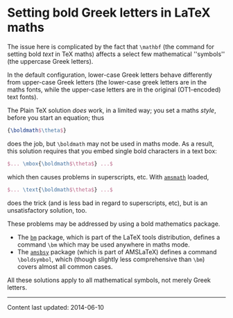 # Setting bold Greek letters in LaTeX maths

The issue here is complicated by the fact that `\mathbf` (the
command for setting bold _text_ in TeX maths) affects a select
few mathematical ''symbols'' (the uppercase Greek letters).

In the default configuration, lower-case Greek letters behave
differently from upper-case Greek letters (the lower-case greek
letters are in the maths fonts, while the upper-case letters are in
the original (OT1-encoded) text fonts).

The Plain TeX solution _does_ work, in a limited way; you set a
maths _style_, before you start an equation; thus
```latex
{\boldmath$\theta$}
```
does the job, but `\boldmath` may not be used in maths mode.  As a
result, this solution requires that you embed single bold characters
in a text box:
```latex
$... \mbox{\boldmath$\theta$} ...$
```
which then causes problems in superscripts, etc.  With
[`amsmath`](https://ctan.org/pkg/amsmath) loaded,
```latex
$... \text{\boldmath$\theta$} ...$
```
does the trick (and is less bad in regard to superscripts, etc), but
is an unsatisfactory solution, too.

These problems may be addressed by using a bold mathematics package.
  

-  The [`bm`](https://ctan.org/pkg/bm) package, which is part of the LaTeX tools
    distribution, defines a command `\bm` which may be used anywhere
    in maths mode.
-  The [`amsbsy`](https://ctan.org/pkg/amsbsy) package (which is part of AMSLaTeX)
    defines a command `\boldsymbol`, which (though slightly less
    comprehensive than `\bm`) covers almost all common cases.

All these solutions apply to all mathematical symbols, not merely
Greek letters.


----

Content last updated: 2014-06-10
